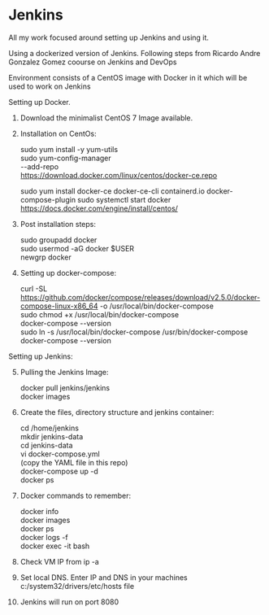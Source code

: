 # Jenkins
All my work focused around setting up Jenkins and using it.

Using a dockerized version of Jenkins. Following steps from Ricardo Andre Gonzalez Gomez coourse on Jenkins and DevOps

Environment consists of a CentOS image with Docker in it which will be used to work on Jenkins

Setting up Docker.

1) Download the minimalist CentOS 7 Image available.
2) Installation on CentOs:

   sudo yum install -y yum-utils \
   sudo yum-config-manager \
      --add-repo \
      https://download.docker.com/linux/centos/docker-ce.repo

   sudo yum install docker-ce docker-ce-cli containerd.io docker-compose-plugin
   sudo systemctl start docker
   https://docs.docker.com/engine/install/centos/

3) Post installation steps:

   sudo groupadd docker \
   sudo usermod -aG docker $USER \
   newgrp docker 

4) Setting up docker-compose:

   curl -SL https://github.com/docker/compose/releases/download/v2.5.0/docker-compose-linux-x86_64 -o /usr/local/bin/docker-compose \
   sudo chmod +x /usr/local/bin/docker-compose \
   docker-compose --version \
   sudo ln -s /usr/local/bin/docker-compose /usr/bin/docker-compose \
   docker-compose --version
   
Setting up Jenkins:

5) Pulling the Jenkins Image:

   docker pull jenkins/jenkins \
   docker images
   
6) Create the files, directory structure and jenkins container:

    cd /home/jenkins \
    mkdir jenkins-data \
    cd jenkins-data \
    vi docker-compose.yml \
    (copy the YAML file in this repo) \
    docker-compose up -d \
    docker ps
     
7) Docker commands to remember:

    docker info \
    docker images \
    docker ps \
    docker logs <conatainerID> -f \
    docker exec -it <containerID> bash

8) Check VM IP from
    ip -a

9) Set local DNS.
  Enter IP and DNS in your machines c:/system32/drivers/etc/hosts file

10) Jenkins will run on port 8080

